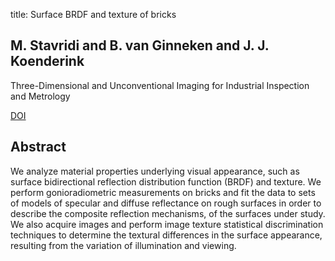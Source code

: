 title: Surface BRDF and texture of bricks

## M. Stavridi and B. van Ginneken and J. J. Koenderink
Three-Dimensional and Unconventional Imaging for Industrial Inspection and Metrology

<a href="https://doi.org/10.1117/12.230398">DOI</a>

## Abstract
We analyze material properties underlying visual appearance, such as surface bidirectional reflection distribution function (BRDF) and texture. We perform gonioradiometric measurements on bricks and fit the data to sets of models of specular and diffuse reflectance on rough surfaces in order to describe the composite reflection mechanisms, of the surfaces under study. We also acquire images and perform image texture statistical discrimination techniques to determine the textural differences in the surface appearance, resulting from the variation of illumination and viewing.

